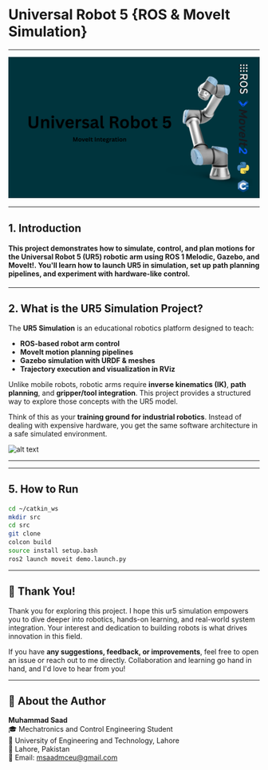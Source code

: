 # Universal Robot 5 {ROS & MoveIt Simulation}

---

![alt text](ur5_header.png)

---



<div class="section-border">

## 1. Introduction

#### This project demonstrates how to simulate, control, and plan motions for the **Universal Robot 5 (UR5)** robotic arm using **ROS 1 Melodic**, **Gazebo**, and **MoveIt!**. You'll learn how to launch UR5 in simulation, set up path planning pipelines, and experiment with hardware-like control.

</div>

---

<div class="section-border">

## 2. What is the UR5 Simulation Project?

The **UR5 Simulation** is an educational robotics platform designed to teach:

- **ROS-based robot arm control**  
- **MoveIt motion planning pipelines**  
- **Gazebo simulation with URDF & meshes**  
- **Trajectory execution and visualization in RViz**

Unlike mobile robots, robotic arms require **inverse kinematics (IK)**, **path planning**, and **gripper/tool integration**. This project provides a structured way to explore those concepts with the UR5 model.

Think of this as your **training ground for industrial robotics**. Instead of dealing with expensive hardware, you get the same software architecture in a safe simulated environment.

![alt text](ur5.gif)


---



</div>

---

<div class="section-border">

## 5. How to Run

   ```bash
   cd ~/catkin_ws
   mkdir src
   cd src
   git clone 
   colcon build
   source install setup.bash
   ros2 launch moveit demo.launch.py
   ```
---
## 🙏 Thank You!

Thank you for exploring this project. I hope this ur5 simulation empowers you to dive deeper into robotics, hands-on learning, and real-world system integration. Your interest and dedication to building robots is what drives innovation in this field.

If you have **any suggestions, feedback, or improvements**, feel free to open an issue or reach out to me directly. Collaboration and learning go hand in hand, and I'd love to hear from you!

---

## 👤 About the Author

**Muhammad Saad**  
🎓 Mechatronics and Control Engineering Student  
🏫 University of Engineering and Technology, Lahore  
📍 Lahore, Pakistan  
📧 Email: [msaadmceu@gmail.com](mailto:msaadmceu@gmail.com)
